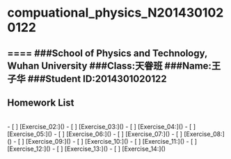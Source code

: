 # compuational_physics_N2014301020122
====
###School of Physics and Technology, Wuhan University
###Class:天眷班
###Name:王子华
###Student ID:2014301020122
------
## Homework List
<br>
- [ ] [Exercise_02:]()
- [ ] [Exercise_03:]()
- [ ] [Exercise_04:]()
- [ ] [Exercise_05:]()
- [ ] [Exercise_06:]()
- [ ] [Exercise_07:]()
- [ ] [Exercise_08:]()
- [ ] [Exercise_09:]()
- [ ] [Exercise_10:]()
- [ ] [Exercise_11:]()
- [ ] [Exercise_12:]()
- [ ] [Exercise_13:]()
- [ ] [Exercise_14:]()

